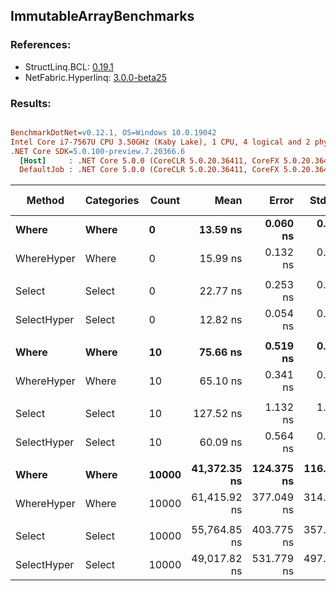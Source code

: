 ﻿## ImmutableArrayBenchmarks

### References:
- StructLinq.BCL: [0.19.1](https://www.nuget.org/packages/StructLinq.BCL/0.19.1)
- NetFabric.Hyperlinq: [3.0.0-beta25](https://www.nuget.org/packages/NetFabric.Hyperlinq/3.0.0-beta25)

### Results:
``` ini

BenchmarkDotNet=v0.12.1, OS=Windows 10.0.19042
Intel Core i7-7567U CPU 3.50GHz (Kaby Lake), 1 CPU, 4 logical and 2 physical cores
.NET Core SDK=5.0.100-preview.7.20366.6
  [Host]     : .NET Core 5.0.0 (CoreCLR 5.0.20.36411, CoreFX 5.0.20.36411), X64 RyuJIT
  DefaultJob : .NET Core 5.0.0 (CoreCLR 5.0.20.36411, CoreFX 5.0.20.36411), X64 RyuJIT


```
|      Method | Categories | Count |         Mean |      Error |     StdDev | Ratio |  Gen 0 | Gen 1 | Gen 2 | Allocated |
|------------ |----------- |------ |-------------:|-----------:|-----------:|------:|-------:|------:|------:|----------:|
|       **Where** |      **Where** |     **0** |     **13.59 ns** |   **0.060 ns** |   **0.054 ns** |  **1.00** |      **-** |     **-** |     **-** |         **-** |
|  WhereHyper |      Where |     0 |     15.99 ns |   0.132 ns |   0.123 ns |  1.18 |      - |     - |     - |         - |
|             |            |       |              |            |            |       |        |       |       |           |
|      Select |     Select |     0 |     22.77 ns |   0.253 ns |   0.237 ns |  1.00 |      - |     - |     - |         - |
| SelectHyper |     Select |     0 |     12.82 ns |   0.054 ns |   0.048 ns |  0.56 |      - |     - |     - |         - |
|             |            |       |              |            |            |       |        |       |       |           |
|       **Where** |      **Where** |    **10** |     **75.66 ns** |   **0.519 ns** |   **0.434 ns** |  **1.00** | **0.0229** |     **-** |     **-** |      **48 B** |
|  WhereHyper |      Where |    10 |     65.10 ns |   0.341 ns |   0.302 ns |  0.86 |      - |     - |     - |         - |
|             |            |       |              |            |            |       |        |       |       |           |
|      Select |     Select |    10 |    127.52 ns |   1.132 ns |   1.004 ns |  1.00 | 0.0229 |     - |     - |      48 B |
| SelectHyper |     Select |    10 |     60.09 ns |   0.564 ns |   0.528 ns |  0.47 |      - |     - |     - |         - |
|             |            |       |              |            |            |       |        |       |       |           |
|       **Where** |      **Where** | **10000** | **41,372.35 ns** | **124.375 ns** | **116.340 ns** |  **1.00** |      **-** |     **-** |     **-** |      **48 B** |
|  WhereHyper |      Where | 10000 | 61,415.92 ns | 377.049 ns | 314.853 ns |  1.48 |      - |     - |     - |         - |
|             |            |       |              |            |            |       |        |       |       |           |
|      Select |     Select | 10000 | 55,764.85 ns | 403.775 ns | 357.936 ns |  1.00 |      - |     - |     - |      48 B |
| SelectHyper |     Select | 10000 | 49,017.82 ns | 531.779 ns | 497.427 ns |  0.88 |      - |     - |     - |         - |

